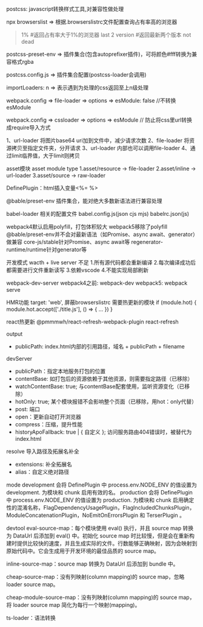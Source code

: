postcss: javascript转换样式工具,对兼容性做处理

npx browserslist => 根据.browserslistrc文件配置查询占有率高的浏览器
> 1%  #返回占有率大于1%的浏览器
last 2 version #返回最新两个版本
not dead

postcss-preset-env => 插件集合(包含autoprefixer插件)，可将颜色#fff转换为兼容格式rgba 

postcss.config.js => 插件集合配置(postcss-loader会调用)

importLoaders: n => 表示遇到为处理的css返回至上n级处理

webpack.config => file-loader => options => esModule: false //不转换esModule

webpack.config => cssloader => options => esModule // 防止将css里url转换成require导入方式


[ext]: 扩展名
[name]: 文件名
[hash]: 文件内容
[contentHash]: 根据文件内容生成哈希
[hash<length>]: 自定义哈希长度
[path]: 路径


1、url-loader 将图片base64 uri加到文件中，减少请求次数
2、file-loader 将资源拷贝至指定文件夹，分开请求
3、url-loader 内部也可以调用file-loader
4、通过limit临界值，大于limit则拷贝

asset模块
asset module type
1.asset/resource -> file-loader
2.asset/inline -> url-loader
3.asset/source -> raw-loader

DefinePlugin：html插入变量<%= %>

@bable/preset-env 插件集合，能对绝大多数新语法进行兼容处理

babel-loader 相关的配置文件
babel.config.js(json cjs mjs)
babelrc.json(js)

webpack4默认启用polyfill，打包体积较大
webpack5移除了polyfill
@bable/preset-env并不会对最新语法（如Promise、async await、generator）做兼容
core-js/stable针对Promise、async await等
regenerator-runtime/runtime针对generator等

开发模式
wacth + live server
不足
1.所有源代码都会重新编译
2.每次编译成功后都需要进行文件重新读写
3.依赖vscode
4.不能实现局部刷新

webpack-dev-server
webpack4之前: webpack-dev
webpack5: webpack serve

HMR功能
target: 'web', 屏蔽browserslistrc
需要热更新的模块
if (module.hot) {
    module.hot.accept(['./title.js'], () => {
        ...
    })
}

react热更新
@pmmmwh/react-refresh-webpack-plugin
react-refresh

output
- publicPath: index.html内部的引用路径，域名 + publicPath + filename

devServer
- publicPath：指定本地服务打包的位置
- contentBase: 如打包后的资源依赖于其他资源，则需要指定路径（已移除）
- watchContentBase: true; 与contentBase配套使用，监听资源变化（已移除）
- hotOnly: true; 某个模块报错不会影响整个页面（已移除，用hot：only代替）
- post: 端口
- open：更新自动打开浏览器
- compress：压缩，提升性能
- historyApoFallback: true | { 自定义 }; 访问服务路由404错误时，被替代为index.html

resolve 导入路径及拓展名补全
- extensions: 补全拓展名
- alias：自定义绝对路径

mode
development	会将 DefinePlugin 中 process.env.NODE_ENV 的值设置为 development. 为模块和 chunk 启用有效的名。
production	会将 DefinePlugin 中 process.env.NODE_ENV 的值设置为 production. 为模块和 chunk 启用确定性的混淆名称，FlagDependencyUsagePlugin，FlagIncludedChunksPlugin，ModuleConcatenationPlugin，NoEmitOnErrorsPlugin 和 TerserPlugin 。

devtool
eval-source-map：每个模块使用 eval() 执行，并且 source map 转换为 DataUrl 后添加到 eval() 中。初始化 source map 时比较慢，但是会在重新构建时提供比较快的速度，并且生成实际的文件。行数能够正确映射，因为会映射到原始代码中。它会生成用于开发环境的最佳品质的 source map。

inline-source-map：source map 转换为 DataUrl 后添加到 bundle 中。

cheap-source-map：没有列映射(column mapping)的 source map，忽略 loader source map。

cheap-module-source-map：没有列映射(column mapping)的 source map，将 loader source map 简化为每行一个映射(mapping)。

ts-loader：语法转换